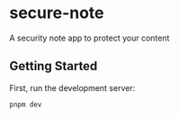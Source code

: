 # secure-note
A security note app to protect your content

## Getting Started

First, run the development server:

```bash
pnpm dev
```